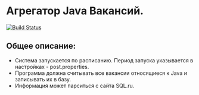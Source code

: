 ﻿# Агрегатор Java Вакансий.

[![Build Status](https://www.travis-ci.com/PerpetuumEbner/job4j_grabber.svg?branch=master)](https://www.travis-ci.com/PerpetuumEbner/job4j_grabber)

## Общее описание:
* Система запускается по расписанию. Период запуска указывается в настройках - post.properties.
* Программа должна считывать все вакансии относящиеся к Java и записывать их в базу.
* Информация может парситься с сайта SQL.ru.